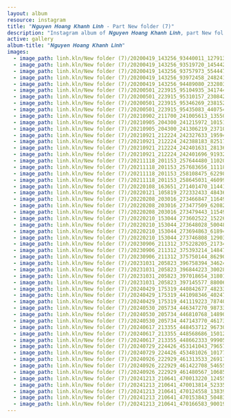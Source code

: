 ```yaml
---
layout: album
resource: instagram
title: "𝑵𝒈𝒖𝒚𝒆𝒏 𝑯𝒐𝒂𝒏𝒈 𝑲𝒉𝒂𝒏𝒉 𝑳𝒊𝒏𝒉 - Part New folder (7)"
description: "Instagram album of 𝑵𝒈𝒖𝒚𝒆𝒏 𝑯𝒐𝒂𝒏𝒈 𝑲𝒉𝒂𝒏𝒉 𝑳𝒊𝒏𝒉, part New folder (7)."
active: gallery
album-title: "𝑵𝒈𝒖𝒚𝒆𝒏 𝑯𝒐𝒂𝒏𝒈 𝑲𝒉𝒂𝒏𝒉 𝑳𝒊𝒏𝒉"
images:
  - image_path: linh.kln/New folder (7)/20200419_143256_93440011_1279136245619425_7098539873456732380_n.jpg
  - image_path: linh.kln/New folder (7)/20200419_143256_93519720_145442217029088_363917038056298022_n.jpg
  - image_path: linh.kln/New folder (7)/20200419_143256_93757973_554447725452508_41291705094332600_n.jpg
  - image_path: linh.kln/New folder (7)/20200419_143256_93972458_248241576325309_8887541907109154780_n.jpg
  - image_path: linh.kln/New folder (7)/20200419_143256_94489080_232803844450684_8284968316157707077_n.jpg
  - image_path: linh.kln/New folder (7)/20200501_223915_95104935_3417449738282426_5960915062153591178_n.jpg
  - image_path: linh.kln/New folder (7)/20200501_223915_95310157_230842458176958_6074096590093242822_n.jpg
  - image_path: linh.kln/New folder (7)/20200501_223915_95346269_238152654098694_6120511145174826885_n.jpg
  - image_path: linh.kln/New folder (7)/20200501_223915_95435083_440754573437034_2155365071578115961_n.jpg
  - image_path: linh.kln/New folder (7)/20210902_211700_241005613_1355040224898429_6603926799748026986_n.jpg
  - image_path: linh.kln/New folder (7)/20210905_204300_241215972_1015134782645149_5529324272854010418_n.jpg
  - image_path: linh.kln/New folder (7)/20210905_204300_241306219_237100581538737_3050759593642270744_n.jpg
  - image_path: linh.kln/New folder (7)/20210921_212224_242327633_195945452628712_7940363430072922295_n.jpg
  - image_path: linh.kln/New folder (7)/20210921_212224_242388183_825178791487199_104323175995099442_n.jpg
  - image_path: linh.kln/New folder (7)/20210921_212224_242401631_281361576912357_6224956283849347403_n.jpg
  - image_path: linh.kln/New folder (7)/20210921_212224_242401696_919321148997218_4978569932165958773_n.jpg
  - image_path: linh.kln/New folder (7)/20211118_201153_257644480_1102045073870015_2373533015396554682_n.jpg
  - image_path: linh.kln/New folder (7)/20211118_201153_257683656_1111801982894587_2501653565035125137_n.jpg
  - image_path: linh.kln/New folder (7)/20211118_201153_258108475_622980725403034_7166434655476807580_n.jpg
  - image_path: linh.kln/New folder (7)/20211118_201153_258645031_460991665571773_4573972241510048099_n.jpg
  - image_path: linh.kln/New folder (7)/20220108_163651_271401470_1144127062990861_6364636996247308869_n.jpg
  - image_path: linh.kln/New folder (7)/20220121_105819_272332433_484366740082772_253983796760541696_n.jpg
  - image_path: linh.kln/New folder (7)/20220208_203016_273466847_1164932197668748_4492654997998909127_n.jpg
  - image_path: linh.kln/New folder (7)/20220208_203016_273477509_620828065889607_3470789266067915734_n.jpg
  - image_path: linh.kln/New folder (7)/20220208_203016_273479443_115497081045367_3326531592740482552_n.jpg
  - image_path: linh.kln/New folder (7)/20220210_153044_273602522_152260863834245_7391718484075891582_n.jpg
  - image_path: linh.kln/New folder (7)/20220210_153044_273648028_500484118161571_5686063653195844197_n.jpg
  - image_path: linh.kln/New folder (7)/20220210_153044_273694863_618948535864934_2855448312811772972_n.jpg
  - image_path: linh.kln/New folder (7)/20220210_153044_273746808_1290360661431738_4143907506082550176_n.jpg
  - image_path: linh.kln/New folder (7)/20230906_211312_375228205_2173499702843335_1762608572225186665_n.jpg
  - image_path: linh.kln/New folder (7)/20230906_211312_375393214_1484772305631364_6854945639082381106_n.jpg
  - image_path: linh.kln/New folder (7)/20230906_211312_375750144_862902084759145_6366936761604698234_n.jpg
  - image_path: linh.kln/New folder (7)/20231031_205823_396758394_346247527883726_6372858371817050407_n.jpg
  - image_path: linh.kln/New folder (7)/20231031_205823_396844223_300287289475205_8447615496770215475_n.jpg
  - image_path: linh.kln/New folder (7)/20231031_205823_397018654_318014597617646_3150396411875957366_n.jpg
  - image_path: linh.kln/New folder (7)/20231031_205823_397145577_880062579967327_3035607775511125576_n.jpg
  - image_path: linh.kln/New folder (7)/20240429_175319_440842677_482335480898869_1993185863131197946_n.jpg
  - image_path: linh.kln/New folder (7)/20240429_175319_441098346_402476416026013_6558302539593473767_n.jpg
  - image_path: linh.kln/New folder (7)/20240429_175319_441119223_787409426671718_2570834294093946255_n.jpg
  - image_path: linh.kln/New folder (7)/20240530_205734_446347270_987335316347235_8782330038150778345_n.jpg
  - image_path: linh.kln/New folder (7)/20240530_205734_446810768_1489070658383197_3342566405808751949_n.jpg
  - image_path: linh.kln/New folder (7)/20240530_205734_447143770_461734843207526_284287115126052534_n.jpg
  - image_path: linh.kln/New folder (7)/20240617_213355_448453712_967300185088939_1377050709374874833_n.jpg
  - image_path: linh.kln/New folder (7)/20240617_213355_448568686_1501209744123077_8785581981677725273_n.jpg
  - image_path: linh.kln/New folder (7)/20240617_213355_448662333_999053271437169_4624253945106742929_n.jpg
  - image_path: linh.kln/New folder (7)/20240729_224426_453141043_796578662647189_8864741830897018505_n.jpg
  - image_path: linh.kln/New folder (7)/20240729_224426_453481026_1017713386146971_8692235049244791004_n.jpg
  - image_path: linh.kln/New folder (7)/20240926_222929_461313533_26917475164567659_1887150108378907609_n.jpg
  - image_path: linh.kln/New folder (7)/20240926_222929_461422708_546557214421388_1893798258884894603_n.jpg
  - image_path: linh.kln/New folder (7)/20240926_222929_461480567_1068515544878704_3880776848518765328_n.jpg
  - image_path: linh.kln/New folder (7)/20241213_210641_470013220_1245591950067314_4117543453256720632_n.jpg
  - image_path: linh.kln/New folder (7)/20241213_210641_470013814_523356990856490_2412667729597834881_n.jpg
  - image_path: linh.kln/New folder (7)/20241213_210641_470124558_1383970496099409_4172106608391469633_n.jpg
  - image_path: linh.kln/New folder (7)/20241213_210641_470153843_504838262601649_874936605569836101_n.jpg
  - image_path: linh.kln/New folder (7)/20241213_210641_470166583_9001973656558264_5230224979361634324_n.jpg
---
```


